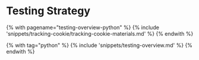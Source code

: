 # Testing Strategy

<!-- TrackingCookie-->
{% with pagename="testing-overview-python" %}
    {% include 'snippets/tracking-cookie/tracking-cookie-materials.md' %}
{% endwith %}

{% with tag="python" %}
  {% include 'snippets/testing-overview.md' %}
{% endwith %}

